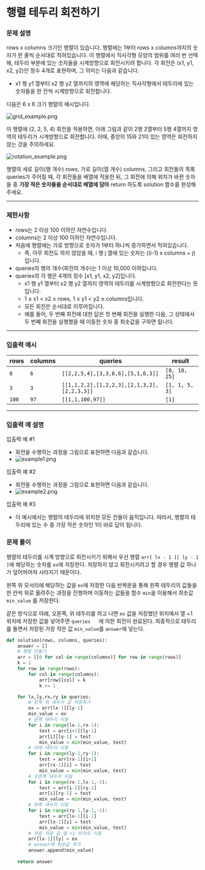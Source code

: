 # 행렬 테두리 회전하기

### 문제 설명

rows x columns 크기인 행렬이 있습니다. 행렬에는 1부터 rows x columns까지의 숫자가 한 줄씩 순서대로 적혀있습니다. 이 행렬에서 직사각형 모양의 범위를 여러 번 선택해, 테두리 부분에 있는 숫자들을 시계방향으로 회전시키려 합니다. 각 회전은 (x1, y1, x2, y2)인 정수 4개로 표현하며, 그 의미는 다음과 같습니다.

- x1 행 y1 열부터 x2 행 y2 열까지의 영역에 해당하는 직사각형에서 테두리에 있는 숫자들을 한 칸씩 시계방향으로 회전합니다.

다음은 6 x 6 크기 행렬의 예시입니다.

![grid_example.png](https://grepp-programmers.s3.ap-northeast-2.amazonaws.com/files/ybm/4c3c0fab-11f4-43b6-b290-6f4017e9379f/grid_example.png)

이 행렬에 (2, 2, 5, 4) 회전을 적용하면, 아래 그림과 같이 2행 2열부터 5행 4열까지 영역의 테두리가 시계방향으로 회전합니다. 이때, 중앙의 15와 21이 있는 영역은 회전하지 않는 것을 주의하세요.

![rotation_example.png](https://grepp-programmers.s3.ap-northeast-2.amazonaws.com/files/ybm/962df137-5c71-4091-ad9f-8e322910c1ab/rotation_example.png)

행렬의 세로 길이(행 개수) rows, 가로 길이(열 개수) columns, 그리고 회전들의 목록 queries가 주어질 때, 각 회전들을 배열에 적용한 뒤, 그 회전에 의해 위치가 바뀐 숫자들 중 **가장 작은 숫자들을 순서대로 배열에 담아** return 하도록 solution 함수를 완성해주세요.

------

### 제한사항

- rows는 2 이상 100 이하인 자연수입니다.
- columns는 2 이상 100 이하인 자연수입니다.
- 처음에 행렬에는 가로 방향으로 숫자가 1부터 하나씩 증가하면서 적혀있습니다.
  - 즉, 아무 회전도 하지 않았을 때, i 행 j 열에 있는 숫자는 ((i-1) x columns + j)입니다.
- queries의 행의 개수(회전의 개수)는 1 이상 10,000 이하입니다.
- queries의 각 행은 4개의 정수 [x1, y1, x2, y2]입니다.
  - x1 행 y1 열부터 x2 행 y2 열까지 영역의 테두리를 시계방향으로 회전한다는 뜻입니다.
  - 1 ≤ x1 < x2 ≤ rows, 1 ≤ y1 < y2 ≤ columns입니다.
  - 모든 회전은 순서대로 이루어집니다.
  - 예를 들어, 두 번째 회전에 대한 답은 첫 번째 회전을 실행한 다음, 그 상태에서 두 번째 회전을 실행했을 때 이동한 숫자 중 최솟값을 구하면 됩니다.

------

### 입출력 예시

| rows  | columns | queries                                     | result         |
| ----- | ------- | ------------------------------------------- | -------------- |
| `6`   | `6`     | `[[2,2,5,4],[3,3,6,6],[5,1,6,3]]`           | `[8, 10, 25]`  |
| `3`   | `3`     | `[[1,1,2,2],[1,2,2,3],[2,1,3,2],[2,2,3,3]]` | `[1, 1, 5, 3]` |
| `100` | `97`    | `[[1,1,100,97]]`                            | `[1]`          |

------

### 입출력 예 설명

입출력 예 #1

- 회전을 수행하는 과정을 그림으로 표현하면 다음과 같습니다.
- ![example1.png](https://grepp-programmers.s3.ap-northeast-2.amazonaws.com/files/ybm/8c8cdd84-d0ec-4b9d-bdf7-f100d0098c5e/example1.png)

입출력 예 #2

- 회전을 수행하는 과정을 그림으로 표현하면 다음과 같습니다.
- ![example2.png](https://grepp-programmers.s3.ap-northeast-2.amazonaws.com/files/ybm/e3fce2bf-9da9-41e4-926a-5d19b4f31188/example2.png)

입출력 예 #3

- 이 예시에서는 행렬의 테두리에 위치한 모든 칸들이 움직입니다. 따라서, 행렬의 테두리에 있는 수 중 가장 작은 숫자인 1이 바로 답이 됩니다.



### 문제 풀이

행렬의 테두리를 시계 방향으로 회전시키기 위해서 우선 행렬 `arr[ lx - 1 ][ ly - 1 ]`에 해당하는 숫자를 `ex`에 저장한다. 저장하지 않고 회전시키려고 할 경우 행렬 값 하나가 덮어씌어져 사라지기 때문이다.

왼쪽 위 모서리에 해당하는 값을 `ex`에 저장한 다음 반복문을 통해 왼쪽 테두리의 값들을 한 칸씩 위로 올려주는 과정을 진행하며 이동하는 값들을  함수 `min`을 이용해서 최솟값`min_value` 를 저장한다. 

같은 방식으로 아래, 오른쪽, 위 테두리를 하고 나면 `ex` 값을 저장했던 위치에서 열 +1 위치에 저장한 값을 넣어주면 `queries   `에 의한 회전이 완료된다. 최종적으로 테두리를 돌면서 저장된 가장 작은 값 `min_value`를 `answer`에 넣는다.

```python
def solution(rows, columns, queries):
	answer = []
    # 행렬 만들기
    arr = [[0 for col in range(columns)] for row in range(rows)]
    k = 1
    for row in range(rows):
        for col in range(columns):
            arr[row][col] = k
            k += 1

    for lx,ly,rx,ry in queries:
        # 왼쪽 위 테두리 값 저장하기
        ex = arr[lx-1][ly-1]
        min_value = ex
		# 왼쪽 테두리 이동
        for i in range(lx-1,rx-1):
            test = arr[i+1][ly-1]
            arr[i][ly-1] = test
            min_value = min(min_value, test)
		# 아래 테두리 이동
        for i in range(ly-1,ry-1):
            test = arr[rx-1][i+1]
            arr[rx-1][i] = test
            min_value = min(min_value, test)
		# 오른쪽 테두리 이동
        for i in range(rx-1,lx-1,-1):
            test = arr[i-1][ry-1]
            arr[i][ry-1] = test
            min_value = min(min_value, test)
		# 위쪽 테두리 이동
        for i in range(ry-1,ly-1,-1):
            test = arr[lx-1][i-1]
            arr[lx-1][i] = test
            min_value = min(min_value, test)
		# 처음 저장 값 열 +1 위치로 이동
        arr[lx-1][ly] = ex
		# answer에 최솟값 추가
        answer.append(min_value)
		
    return answer
```

